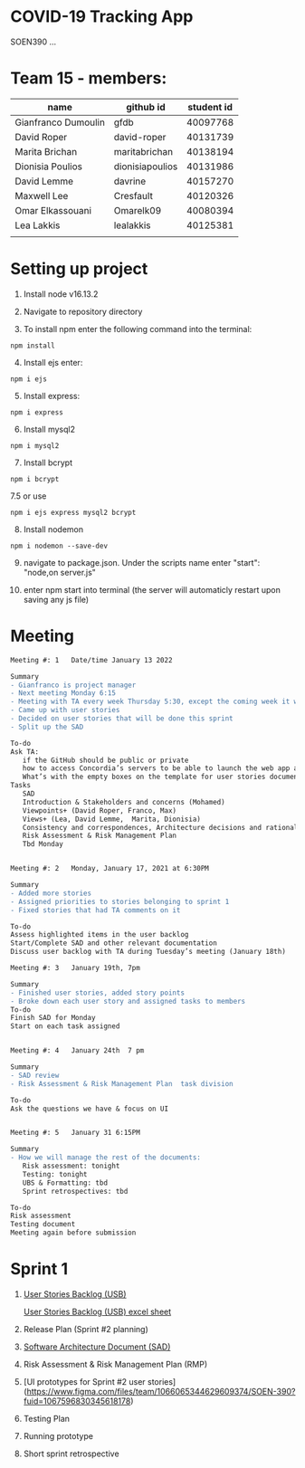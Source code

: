 # COVID-19 Tracking App
SOEN390 ... 

# Team 15 - members:
|name                     |github id    |student id
|---                      |---          |---     
|Gianfranco Dumoulin  | gfdb | 40097768
|David Roper                | david-roper      | 40131739
|Marita Brichan | maritabrichan | 40138194
|Dionisia Poulios| dionisiapoulios | 40131986
|David Lemme| davrine| 40157270
|Maxwell Lee | Cresfault  | 40120326
|Omar Elkassouani|Omarelk09|40080394|
|Lea Lakkis|lealakkis|40125381
|              |       |

# Setting up project
1. Install node v16.13.2

2. Navigate to repository directory

3. To install npm enter the following command into the terminal:
``` 
npm install
```
4. Install ejs enter:
```
npm i ejs 
```
5. Install express:
```
npm i express
```
6. Install mysql2
```
npm i mysql2
```
7. Install bcrypt
```
npm i bcrypt
```
7.5 or use
```
npm i ejs express mysql2 bcrypt
```
8. Install nodemon
```
npm i nodemon --save-dev
```
9. navigate to package.json. Under the scripts name enter "start": "node,on server.js"

10. enter npm start into terminal (the server will automaticly restart upon saving any js file)

# Meeting
```diff
Meeting #: 1   Date/time January 13 2022

Summary
- Gianfranco is project manager
- Next meeting Monday 6:15
- Meeting with TA every week Thursday 5:30, except the coming week it will be Tuesday at 6
- Came up with user stories
- Decided on user stories that will be done this sprint
- Split up the SAD

To-do
Ask TA:
   if the GitHub should be public or private
   how to access Concordia’s servers to be able to launch the web app and to set up a database using SQL?
   What’s with the empty boxes on the template for user stories document? Do we need to use those boxes? “Cards-UserStories.pdf”
Tasks 
   SAD
   Introduction & Stakeholders and concerns (Mohamed)	
   Viewpoints+ (David Roper, Franco, Max)
   Views+ (Lea, David Lemme,  Marita, Dionisia)
   Consistency and correspondences, Architecture decisions and rationale (Omar)
   Risk Assessment & Risk Management Plan 
   Tbd Monday


Meeting #: 2   Monday, January 17, 2021 at 6:30PM

Summary
- Added more stories 
- Assigned priorities to stories belonging to sprint 1 
- Fixed stories that had TA comments on it 

To-do
Assess highlighted items in the user backlog
Start/Complete SAD and other relevant documentation
Discuss user backlog with TA during Tuesday’s meeting (January 18th)

Meeting #: 3   January 19th, 7pm

Summary
- Finished user stories, added story points
- Broke down each user story and assigned tasks to members
To-do
Finish SAD for Monday
Start on each task assigned


Meeting #: 4   January 24th  7 pm

Summary
- SAD review 
- Risk Assessment & Risk Management Plan  task division

To-do
Ask the questions we have & focus on UI


Meeting #: 5   January 31 6:15PM

Summary
- How we will manage the rest of the documents: 
   Risk assessment: tonight
   Testing: tonight
   UBS & Formatting: tbd
   Sprint retrospectives: tbd

To-do
Risk assessment
Testing document
Meeting again before submission


```


# Sprint 1 
1. [User Stories Backlog (USB)](https://docs.google.com/document/d/1gx_p1udjsAtIQG-c_sffNRaJYJguviCr1RBix7DzI5Q/edit)

   [User Stories Backlog (USB) excel sheet](https://docs.google.com/spreadsheets/d/12L9rgUXGn508rjnKgYhErNIvxcseMZd9BCg0DDjf3aw/edit#gid=0)
2. Release Plan (Sprint #2 planning)
3. [Software Architecture Document (SAD)](https://docs.google.com/document/d/1Vlq3SBM1zPuQGnx3fvnyioKAPnvmFM9waBz5x_Iiyuo/edit)
4. Risk Assessment & Risk Management Plan (RMP)
5. [UI prototypes for Sprint #2 user stories] (https://www.figma.com/files/team/1066065344629609374/SOEN-390?fuid=1067596830345618178)
6. Testing Plan
7. Running prototype
8. Short sprint retrospective
